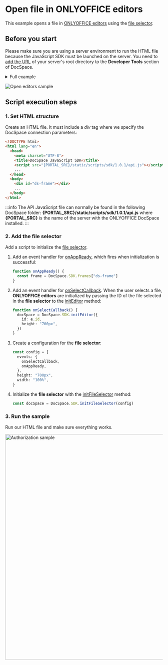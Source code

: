 # Open file in ONLYOFFICE editors

This example opens a file in [ONLYOFFICE editors](/docspace/javascript-sdk/usage-sdk/initialization-modes/editor.md) using the [file selector](/docspace/javascript-sdk/usage-sdk/initialization-modes/file-selector.md).

## Before you start

Please make sure you are using a server environment to run the HTML file because the JavaScript SDK must be launched on the server.
You need to [add the URL](/docspace/javascript-sdk/get-started/get-started.md#step-1-specifying-the-docspace-url) of your server's root directory to the **Developer Tools** section of DocSpace.

<details>
  <summary>Full example</summary>

``` html
<!DOCTYPE html>
<html lang="en">
  <head>
    <meta charset="UTF-8">
    <title>DocSpace JavaScript SDK</title>
    <script src="{PORTAL_SRC}/static/scripts/sdk/1.0.1/api.js"></script>
    ...
  </head>
  <body>
    <div id="ds-frame"></div>
    ...
  </body>
  <script>
    function onSelectCallback() {
      docSpace = DocSpace.SDK.initEditor({
        id: e.id,
        height: "700px",
      })
    }

    function onAppReady() {
      const frame = DocSpace.SDK.frames["ds-frame"]
    }

    const config = {
      events: {
        onSelectCallback,
        onAppReady,
      },
      height: "700px",
      width: "100%",
    }

    const docSpace = DocSpace.SDK.initFileSelector(config)
  </script>
</html>
```

</details>

![Open editors sample](/assets/images/docspace/open-editors.svg)

## Script execution steps

### 1. Set HTML structure

Create an HTML file. It must include a *div* tag where we specify the DocSpace connection parameters:

``` html
<!DOCTYPE html>
<html lang="en">
  <head>
    <meta charset="UTF-8">
    <title>DocSpace JavaScript SDK</title>
    <script src="{PORTAL_SRC}/static/scripts/sdk/1.0.1/api.js"></script>
    ...
  </head>
  <body>
    <div id="ds-frame"></div>
    ...
  </body>
</html>
```

:::info
The API JavaScript file can normally be found in the following DocSpace folder: **\{PORTAL_SRC\}/static/scripts/sdk/1.0.1/api.js** where **\{PORTAL_SRC\}** is the name of the server with the ONLYOFFICE DocSpace installed.
:::

### 2. Add the file selector

Add a script to initialize the [file selector](/docspace/javascript-sdk/usage-sdk/initialization-modes/file-selector.md).

1. Add an event handler for [onAppReady](/docspace/javascript-sdk/usage-sdk/events.md#onappready), which fires when initialization is successful:

    ``` ts
    function onAppReady() {
      const frame = DocSpace.SDK.frames["ds-frame"]
    }
    ```

2. Add an event handler for [onSelectCallback](/docspace/javascript-sdk/usage-sdk/events.md#onselectcallback). When the user selects a file, **ONLYOFFICE editors** are initialized by passing the ID of the file selected in the **file selector** to the [initEditor](/docspace/javascript-sdk/usage-sdk/methods.md#initeditor) method:

    ``` ts
    function onSelectCallback() {
      docSpace = DocSpace.SDK.initEditor({
        id: e.id,
        height: "700px",
      })
    }
    ```

3. Create a configuration for the **file selector**:

    ``` ts
    const config = {
      events: {
        onSelectCallback,
        onAppReady,
      },
      height: "700px",
      width: "100%",
    }
    ```

4. Initialize the **file selector** with the [initFileSelector](/docspace/javascript-sdk/usage-sdk/methods.md#initfileselector) method:

    ``` ts
    const docSpace = DocSpace.SDK.initFileSelector(config)
    ```

### 3. Run the sample

Run our HTML file and make sure everything works.

<img alt="Authorization sample" src="/assets/images/docspace/gifs/open-editors.gif" width="720px" />
